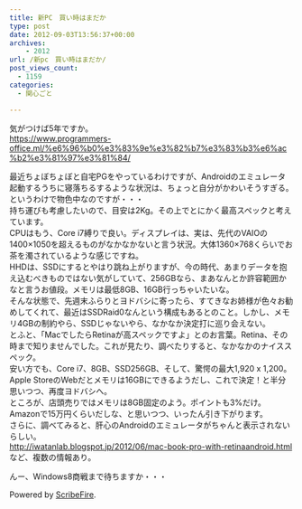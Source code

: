 ```yaml
---
title: 新PC　買い時はまだか
type: post
date: 2012-09-03T13:56:37+00:00
archives:
    - 2012
url: /新pc　買い時はまだか/
post_views_count:
  - 1159
categories:
  - 関心ごと

---
```

気がつけば5年ですか。  
<a href="https://www.programmers-office.ml/%e6%96%b0%e3%83%9e%e3%82%b7%e3%83%b3%e6%ac%b2%e3%81%97%e3%81%84/" target="_blank" rel="noopener noreferrer">https://www.programmers-office.ml/%e6%96%b0%e3%83%9e%e3%82%b7%e3%83%b3%e6%ac%b2%e3%81%97%e3%81%84/</a>

最近ちょぼちょぼと自宅PGをやっているわけですが、Androidのエミュレータ起動するうちに寝落ちるするような状況は、ちょっと自分がかわいそうすぎる。  
というわけで物色中なのですが・・・  
持ち運びも考慮したいので、目安は2Kg。その上でとにかく最高スペックと考えています。  
CPUはもう、Core i7縛りで良い。ディスプレイは、実は、先代のVAIOの1400&#215;1050を超えるものがなかなかないと言う状況。大体1360×768くらいでお茶を濁されているような感じですね。  
HHDは、SSDにするとやはり跳ね上がりますが、今の時代、あまりデータを抱え込むべきものではない気がしていて、256GBなら、まあなんとか許容範囲かなと言うお値段。メモリは最低8GB、16GB行っちゃいたいな。  
そんな状態で、先週末ふらりとヨドバシに寄ったら、すてきなお姉様が色々お勧めしてくれて、最近はSSDRaid0なんという構成もあるとのこと。しかし、メモリ4GBの制約やら、SSDじゃないやら、なかなか決定打に巡り会えない。  
とふと、「MacでしたらRetinaが高スペックですよ」とのお言葉。Retina、その時まで知りませんでした。これが見たり、調べたりすると、なかなかのナイススペック。  
安い方でも、Core i7、8GB、SSD256GB、そして、驚愕の最大1,920 x 1,200。Apple StoreのWebだとメモリは16GBにできるようだし、これで決定！と半分思いつつ、再度ヨドバシへ。  
ところが、店頭売りではメモリは8GB固定のよう。ポイントも3%だけ。Amazonで15万円くらいだしな、と思いつつ、いったん引き下がります。  
さらに、調べてみると、肝心のAndroidのエミュレータがちゃんと表示されないらしい。  
<a href="http://iwatanlab.blogspot.jp/2012/06/mac-book-pro-with-retinaandroid.html" target="_blank" rel="noopener noreferrer">http://iwatanlab.blogspot.jp/2012/06/mac-book-pro-with-retinaandroid.html</a>  
など、複数の情報あり。

んー、Windows8商戦まで待ちますか・・・

<p class="scribefire-powered">
  Powered by <a href="http://www.scribefire.com/">ScribeFire</a>.
</p>